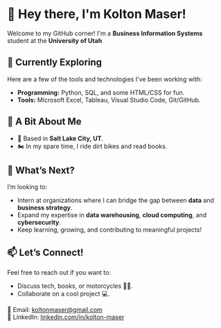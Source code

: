 # 👋 Hey there, I'm Kolton Maser!

Welcome to my GitHub corner! I'm a **Business Information Systems** student at the **University of Utah**

## 🌱 Currently Exploring
Here are a few of the tools and technologies I've been working with:
- **Programming:** Python, SQL, and some HTML/CSS for fun.
- **Tools:** Microsoft Excel, Tableau, Visual Studio Code, Git/GitHub.

## 🚀 A Bit About Me
- 📍 Based in **Salt Lake City, UT**.
- 🏍️ In my spare time, I ride dirt bikes and read books.

## 📌 What’s Next?
I’m looking to:
- Intern at organizations where I can bridge the gap between **data** and **business strategy**.
- Expand my expertise in **data warehousing**, **cloud computing**, and **cybersecurity**.
- Keep learning, growing, and contributing to meaningful projects!

## 📫 Let’s Connect!
Feel free to reach out if you want to:
- Discuss tech, books, or motorcycles 🚴‍♂️.
- Collaborate on a cool project 💻.

📧 Email: [koltonmaser@gmail.com](mailto:koltonmaser@gmail.com)  
💼 LinkedIn: [linkedin.com/in/kolton-maser]([https://linkedin.com/in/kolton-maser](https://www.linkedin.com/in/kolton-maser-94a10a257/))
